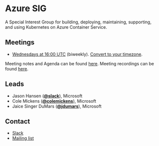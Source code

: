 <!---
This is an autogenerated file!

Please do not edit this file directly, but instead make changes to the
sigs.yaml file in the project root.

To understand how this file is generated, see generator/README.md.
-->
# Azure SIG

A Special Interest Group for building, deploying, maintaining, supporting, and using Kubernetes on Azure Container Service.

## Meetings
* [Wednesdays at 16:00 UTC](https://deis.zoom.us/j/2018742972) (biweekly). [Convert to your timezone](http://www.thetimezoneconverter.com/?t=16:00&tz=UTC).

Meeting notes and Agenda can be found [here](https://docs.google.com/document/d/1SpxvmOgHDhnA72Z0lbhBffrfe9inQxZkU9xqlafOW9k/edit).
Meeting recordings can be found [here](https://www.youtube.com/watch?v=yQLeUKi_dwg&list=PL69nYSiGNLP2JNdHwB8GxRs2mikK7zyc4).

## Leads
* Jason Hansen (**[@slack](https://github.com/slack)**), Microsoft
* Cole Mickens (**[@colemickens](https://github.com/colemickens)**), Microsoft
* Jaice Singer DuMars (**[@jdumars](https://github.com/jdumars)**), Microsoft

## Contact
* [Slack](https://kubernetes.slack.com/messages/sig-azure)
* [Mailing list](https://groups.google.com/forum/#!forum/kubernetes-sig-azure)

<!-- BEGIN CUSTOM CONTENT -->

<!-- END CUSTOM CONTENT -->
